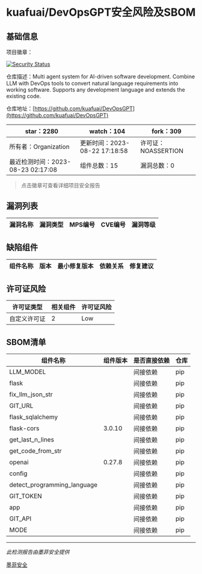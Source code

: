 # kuafuai/DevOpsGPT安全风险及SBOM

## 基础信息

项目徽章：

[![Security Status](https://www.murphysec.com/platform3/v31/badge/1694051028390277120.svg)](https://www.murphysec.com/console/report/1692964253438201856/1694051028390277120)

仓库描述：Multi agent system for AI-driven software development. Combine LLM with DevOps tools to convert natural language requirements into working software. Supports any development language and extends the existing code.

仓库地址：[https://github.com/kuafuai/DevOpsGPT](https://github.com/kuafuai/DevOpsGPT)

| star：2280 | watch：104 | fork：309 |
| ----------- | -------------- | ------------ |
| 所有者：Organization | 更新时间：2023-08-22 17:18:58 | 许可证：NOASSERTION |
| 最近检测时间：2023-08-23 02:17:08 | 组件总数：15 | 漏洞总数：0 |

> 点击徽章可查看详细项目安全报告



## 漏洞列表

| 漏洞名称 | 漏洞类型 | MPS编号 | CVE编号 | 漏洞等级 |
| ------- | ------ | ------- | ------ | ----- |





## 缺陷组件

| 组件名称 | 版本 | 最小修复版本 | 依赖关系 | 修复建议 |
| -------- | ---- | ------------ | -------- | -------- |





## 许可证风险

| 许可证类型 | 相关组件 | 许可证风险 |
| ---------- | -------- | ---------- |
|自定义许可证|2|Low|




## SBOM清单

| 组件名称 | 组件版本 | 是否直接依赖 | 仓库 |
| -------- | -------- | ------------ | ---- |
|LLM_MODEL||间接依赖|pip|
|flask||间接依赖|pip|
|fix_llm_json_str||间接依赖|pip|
|GIT_URL||间接依赖|pip|
|flask_sqlalchemy||间接依赖|pip|
|flask-cors|3.0.10|间接依赖|pip|
|get_last_n_lines||间接依赖|pip|
|get_code_from_str||间接依赖|pip|
|openai|0.27.8|间接依赖|pip|
|config||间接依赖|pip|
|detect_programming_language||间接依赖|pip|
|GIT_TOKEN||间接依赖|pip|
|app||间接依赖|pip|
|GIT_API||间接依赖|pip|
|MODE||间接依赖|pip|


------

*此检测报告由墨菲安全提供*

[墨菲安全](www.murphysec.com)